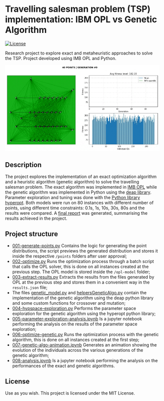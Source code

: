 
# Travelling salesman problem (TSP) implementation: IBM OPL vs Genetic Algorithm
[![License][licence-badge]](/LICENSE)

Research project to explore exact and metaheuristic approaches to solve the TSP. Project developed using IMB OPL and Python.

![Portfolio allocation](https://github.com/damnko/travelling-salesman-problem-opl-genetic-python/blob/master/genetic-animation.gif?raw=true "TSP genetic")

## Description
The project explores the implementation of an exact optimization algorithm and a heuristic algorithm (genetic algorithm) to solve the travelling salesman problem.
The exact algorithm was implemented in [IMB OPL](https://www.ibm.com/products/ilog-cplex-optimization-studio) while the genetic algorithm was implemented in Python using the [deap library](https://github.com/deap/deap). Parameter exploration and tuning was done with the [Python library hyperopt](https://github.com/hyperopt/hyperopt).
Both models were run on 80 instances with different number of points, using different time constraints: 0.1s, 1s, 10s, 30s, 80s and the results were compared.
A [final report](https://github.com/damnko/travelling-salesman-problem-opl-genetic-python/blob/master/report.pdf) was generated, summarising the results achieved in the project.

## Project structure
* [001-generate-points.py](https://github.com/damnko/travelling-salesman-problem-opl-genetic-python/blob/master/001-generate-points.py) Contains the logic for generating the point distributions, the script previews the generated distribution and stores it inside the respective `/points` folders after user approval;
* [002-optimize.py](https://github.com/damnko/travelling-salesman-problem-opl-genetic-python/blob/master/002-optimize.py) Runs the optimization process through a batch script that calls the OPL solver, this is done on all instances created at the previous step. The OPL model is stored inside the `/opl-model` folder;
* [003-extract-results.py](https://github.com/damnko/travelling-salesman-problem-opl-genetic-python/blob/master/003-extract-results.py) Extracts the results from the files generated by OPL at the previous step and stores them in a convenient way in the `results.json` file;
* The files [genetic_model.py](https://github.com/damnko/travelling-salesman-problem-opl-genetic-python/blob/master/genetic_model.py) and [helpersGeneticAlgo.py](https://github.com/damnko/travelling-salesman-problem-opl-genetic-python/blob/master/helpersGeneticAlgo.py) contain the implementation of the genetic algorithm using the deap python library and some custom functions for crossover and mutation;
* [004-hypspace-exploration.py](https://github.com/damnko/travelling-salesman-problem-opl-genetic-python/blob/master/004-hypspace-exploration.py) Performs the parameter space exploration for the genetic algorithm using the hyperopt python library;
* [005-parameter-exploration-analysis.ipynb](https://github.com/damnko/travelling-salesman-problem-opl-genetic-python/blob/master/005-parameter-exploration-analysis.ipynb) Is a jupyter notebook performing the analysis on the results of the parameter space exploration;
* [006-optimize-genetic.py](https://github.com/damnko/travelling-salesman-problem-opl-genetic-python/blob/master/006-optimize-genetic.py) Runs the optimization process with the genetic algorithm, this is done on all instances created at the first step;
* [007-genetic-algo-animation.ipynb](https://github.com/damnko/travelling-salesman-problem-opl-genetic-python/blob/master/007-genetic-algo-animation.ipynb) Generates an animation showing the evolution of the individuals across the various generations of the genetic algorithm;
* [008-analysis.ipynb](https://github.com/damnko/travelling-salesman-problem-opl-genetic-python/blob/master/008-analysis.ipynb) Is a jupyter notebook performing the analysis on the performances of the exact and genetic algorithms.

## License
Use as you wish. This project is licensed under the MIT License.


[licence-badge]: https://img.shields.io/npm/l/express.svg

